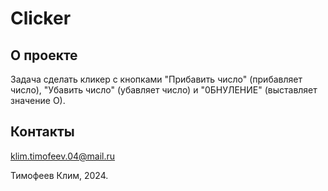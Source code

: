 # Clicker
## О проекте
Задача сделать кликер с кнопками "Прибавить число" (прибавляет число), "Убавить число" (убавляет число) и "0БНУЛЕНИЕ" (выставляет значение О).
## Контакты
klim.timofeev.04@mail.ru

Тимофеев Клим, 2024.
